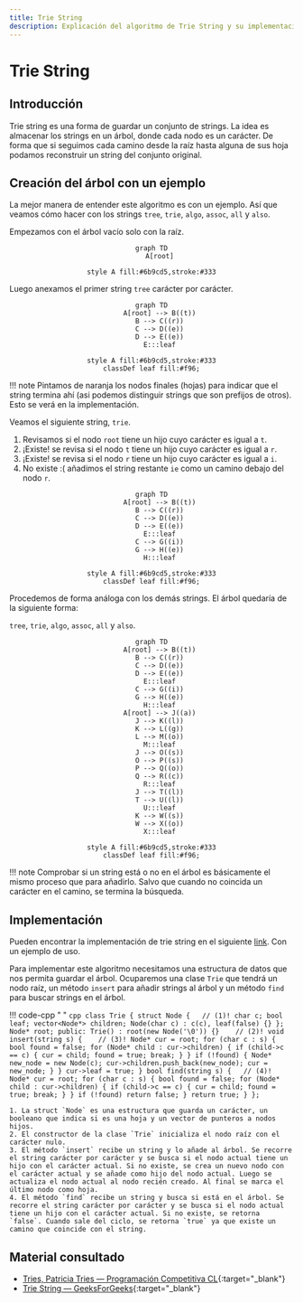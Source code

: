 ```yaml
---
title: Trie String
description: Explicación del algoritmo de Trie String y su implementación en C++.
---
```


# Trie String

## Introducción

Trie string es una forma de guardar un conjunto de strings. La idea es almacenar los strings en un árbol, donde cada nodo es un carácter. De forma que si seguimos cada camino desde la raíz hasta alguna de sus hoja podamos reconstruir un string del conjunto original.

## Creación del árbol con un ejemplo
La mejor manera de entender este algoritmo es con un ejemplo. Así que veamos cómo hacer con los strings `tree`, `trie`, `algo`, `assoc`, `all` y `also`.

Empezamos con el árbol vacío solo con la raíz.

<center>

``` mermaid
graph TD
    A[root]

style A fill:#6b9cd5,stroke:#333
```

</center>

Luego anexamos el primer string `tree` carácter por carácter.

<center>

``` mermaid
graph TD
    A[root] --> B((t))
    B --> C((r))
    C --> D((e))
    D --> E((e))
    E:::leaf

style A fill:#6b9cd5,stroke:#333
classDef leaf fill:#f96;
```

</center>

!!! note
    Pintamos de naranja los nodos finales (hojas) para indicar que el string termina ahí (asi podemos distinguir strings que son prefijos de otros). Esto se verá en la implementación.

Veamos el siguiente string, `trie`. 

1. Revisamos si el nodo `root` tiene un hijo cuyo carácter es igual a `t`. 
2. ¡Existe! se revisa si el nodo `t` tiene un hijo cuyo carácter es igual a `r`. 
3. ¡Existe! se revisa si el nodo `r` tiene un hijo cuyo carácter es igual a `i`.
4. No existe :( añadimos el string restante `ie` como un camino debajo del nodo `r`.

<center>

``` mermaid
graph TD
    A[root] --> B((t))
    B --> C((r))
    C --> D((e))
    D --> E((e))
    E:::leaf
    C --> G((i))
    G --> H((e))
    H:::leaf

style A fill:#6b9cd5,stroke:#333
classDef leaf fill:#f96;
```

</center>

Procedemos de forma análoga con los demás strings. El árbol quedaría de la siguiente forma:

`tree`, `trie`, `algo`, `assoc`, `all` y `also`.

<center>

``` mermaid
graph TD
    A[root] --> B((t))
    B --> C((r))
    C --> D((e))
    D --> E((e))
    E:::leaf
    C --> G((i))
    G --> H((e))
    H:::leaf
    A[root] --> J((a))
    J --> K((l))
    K --> L((g))
    L --> M((o))
    M:::leaf
    J --> O((s))
    O --> P((s))
    P --> Q((o))
    Q --> R((c))
    R:::leaf
    J --> T((l))
    T --> U((l))
    U:::leaf
    K --> W((s))
    W --> X((o))
    X:::leaf

style A fill:#6b9cd5,stroke:#333
classDef leaf fill:#f96;
```

</center>

!!! note
    Comprobar si un string está o no en el árbol es básicamente el mismo proceso que para añadirlo. Salvo que cuando no coincida un carácter en el camino, se termina la búsqueda. 

## Implementación

Pueden encontrar la implementación de trie string en el siguiente [link](https://github.com/Wh4rp/Competitive-Programming/blob/main/Notes/Strings/Trie%20String.h). Con un ejemplo de uso. 

Para implementar este algoritmo necesitamos una estructura de datos que nos permita guardar el árbol. Ocuparemos una clase `Trie` que tendrá un nodo raíz, un método `insert` para añadir strings al árbol y un método `find` para buscar strings en el árbol.

!!! code-cpp " "
    ``` cpp
    class Trie {
        struct Node {   // (1)!
            char c;
            bool leaf;
            vector<Node*> children;
            Node(char c) : c(c), leaf(false) {}
        };
        Node* root;
    public:
        Trie() : root(new Node('\0')) {}    // (2)!
        void insert(string s) {    // (3)!
            Node* cur = root;
            for (char c : s) {
                bool found = false;
                for (Node* child : cur->children) {
                    if (child->c == c) {
                        cur = child;
                        found = true;
                        break;
                    }
                }
                if (!found) {
                    Node* new_node = new Node(c);
                    cur->children.push_back(new_node);
                    cur = new_node;
                }
            }
            cur->leaf = true;
        }
        bool find(string s) {   // (4)!
            Node* cur = root;
            for (char c : s) {
                bool found = false;
                for (Node* child : cur->children) {
                    if (child->c == c) {
                        cur = child;
                        found = true;
                        break;
                    }
                }
                if (!found) return false;
            }
            return true;
        }
    };
    ```

    1. La struct `Node` es una estructura que guarda un carácter, un booleano que indica si es una hoja y un vector de punteros a nodos hijos.
    2. El constructor de la clase `Trie` inicializa el nodo raíz con el carácter nulo.
    3. El método `insert` recibe un string y lo añade al árbol. Se recorre el string carácter por carácter y se busca si el nodo actual tiene un hijo con el carácter actual. Si no existe, se crea un nuevo nodo con el carácter actual y se añade como hijo del nodo actual. Luego se actualiza el nodo actual al nodo recién creado. Al final se marca el último nodo como hoja.
    4. El método `find` recibe un string y busca si está en el árbol. Se recorre el string carácter por carácter y se busca si el nodo actual tiene un hijo con el carácter actual. Si no existe, se retorna `false`. Cuando sale del ciclo, se retorna `true` ya que existe un camino que coincide con el string.

## Material consultado

- [Tries, Patricia Tries — Programación Competitiva CL](https://youtu.be/wv0ADgndMmc?t=3735){:target="_blank"}
- [Trie String — GeeksForGeeks](https://www.geeksforgeeks.org/trie-insert-and-search/){:target="_blank"}